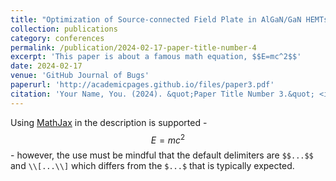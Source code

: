 ```yaml
---
title: "Optimization of Source-connected Field Plate in AlGaN/GaN HEMTs towards high-power and high-frequency Operations: A Simulation Study"
collection: publications
category: conferences
permalink: /publication/2024-02-17-paper-title-number-4
excerpt: 'This paper is about a famous math equation, $$E=mc^2$$'
date: 2024-02-17
venue: 'GitHub Journal of Bugs'
paperurl: 'http://academicpages.github.io/files/paper3.pdf'
citation: 'Your Name, You. (2024). &quot;Paper Title Number 3.&quot; <i>GitHub Journal of Bugs</i>. 1(3).'
---
```


Using [MathJax](https://www.mathjax.org/) in the description is supported - $$E=mc^2$$ - however, the use must be mindful that the default delimiters are `$$...$$` and `\\[...\\]` which differs from the `$...$` that is typically expected.
